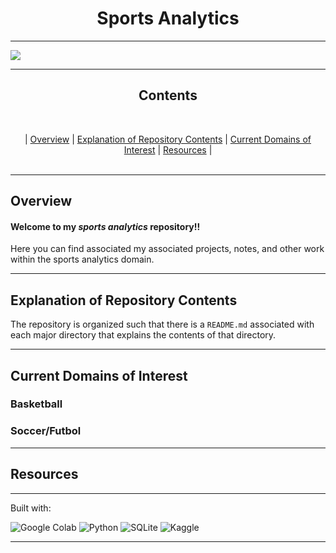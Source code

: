 <h1 align='center'> Sports Analytics </h1>


---

<img src="https://unsplash.com/photos/hZFXVjeS73A/download?force=true">

---

<h2 align='center'> Contents </h2>

<br>
<p align="center">
  |
  <a href=#overview>Overview</a> |
  <a href=#explanation-of-repository-contents>Explanation of Repository Contents</a>  |
  <a href=#current-domains-of-interest>Current Domains of Interest</a> |
  <a href=#resources>Resources</a> |
  <br><br>
</p>

---

## Overview 

#### Welcome to my *sports analytics* repository!!

Here you can find associated my associated projects, notes, and other work within the sports analytics domain.

---

## Explanation of Repository Contents

The repository is organized such that there is a `README.md` associated with each major directory that explains the contents of that directory.

---

## Current Domains of Interest

### Basketball

### Soccer/Futbol

---

## Resources

---

Built with:

<img alt="Google Colab" src="https://img.shields.io/badge/googlecolab%20-%23F9AB00.svg?&style=for-the-badge&logo=Google-Colab&logoColor=white"> <img alt="Python" src="https://img.shields.io/badge/python%20-%2314354C.svg?&style=for-the-badge&logo=python&logoColor=white"> <img alt="SQLite" src="https://img.shields.io/badge/sqlite%20-%23003B57.svg?&style=for-the-badge&logo=sqlite&logoColor=white"> <img alt="Kaggle" src="https://img.shields.io/badge/kaggle%20-%2320BEFF.svg?&style=for-the-badge&logo=kaggle&logoColor=white">

---


